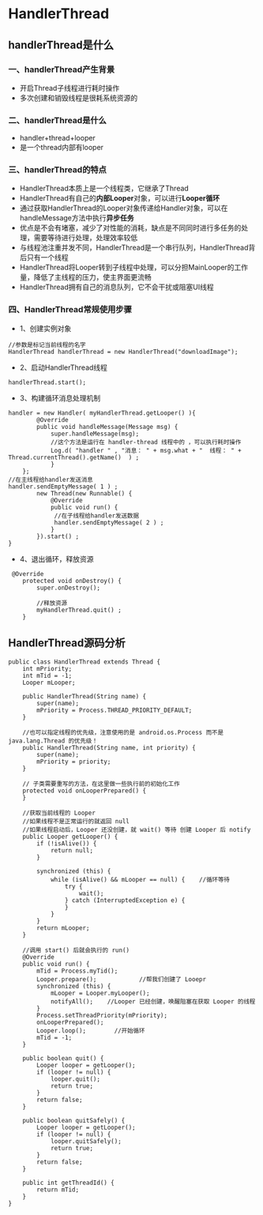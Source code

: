 # HandlerThread

## handlerThread是什么

### 一、handlerThread产生背景

- 开启Thread子线程进行耗时操作
- 多次创建和销毁线程是很耗系统资源的

### 二、handlerThread是什么

- handler+thread+looper
- 是一个thread内部有looper

### 三、handlerThread的特点

- HandlerThread本质上是一个线程类，它继承了Thread
- HandlerThread有自己的**内部Looper**对象，可以进行**Looper循环**
- 通过获取HandlerThread的Looper对象传递给Handler对象，可以在handleMessage方法中执行**异步任务**
- 优点是不会有堵塞，减少了对性能的消耗，缺点是不同同时进行多任务的处理，需要等待进行处理，处理效率较低
- 与线程池注重并发不同，HandlerThread是一个串行队列，HandlerThread背后只有一个线程
- HandlerThread将Looper转到子线程中处理，可以分担MainLooper的工作量，降低了主线程的压力，使主界面更流畅
- HandlerThread拥有自己的消息队列，它不会干扰或阻塞UI线程


### 四、HandlerThread常规使用步骤

- 1、创建实例对象

```
//参数是标记当前线程的名字
HandlerThread handlerThread = new HandlerThread("downloadImage");
```
- 2、启动HandlerThread线程

```
handlerThread.start();
```
- 3、构建循环消息处理机制

```
handler = new Handler( myHandlerThread.getLooper() ){
        @Override
        public void handleMessage(Message msg) {
            super.handleMessage(msg);
            //这个方法是运行在 handler-thread 线程中的 ，可以执行耗时操作
            Log.d( "handler " , "消息： " + msg.what + "  线程： " + Thread.currentThread().getName()  ) ;
            }
    };
//在主线程给handler发送消息
handler.sendEmptyMessage( 1 ) ;
        new Thread(new Runnable() {
            @Override
            public void run() {
             //在子线程给handler发送数据
             handler.sendEmptyMessage( 2 ) ;
            }
        }).start() ;
}
```

- 4、退出循环，释放资源

```
 @Override
    protected void onDestroy() {
        super.onDestroy();

        //释放资源
        myHandlerThread.quit() ;
    }
```
## HandlerThread源码分析

```
public class HandlerThread extends Thread {
    int mPriority;
    int mTid = -1;
    Looper mLooper;

    public HandlerThread(String name) {
        super(name);
        mPriority = Process.THREAD_PRIORITY_DEFAULT;
    }

    //也可以指定线程的优先级，注意使用的是 android.os.Process 而不是 java.lang.Thread 的优先级！
    public HandlerThread(String name, int priority) {
        super(name);
        mPriority = priority;
    }

    // 子类需要重写的方法，在这里做一些执行前的初始化工作
    protected void onLooperPrepared() {
    }

    //获取当前线程的 Looper
    //如果线程不是正常运行的就返回 null
    //如果线程启动后，Looper 还没创建，就 wait() 等待 创建 Looper 后 notify
    public Looper getLooper() {
        if (!isAlive()) {
            return null;
        }

        synchronized (this) {
            while (isAlive() && mLooper == null) {    //循环等待
                try {
                    wait();
                } catch (InterruptedException e) {
                }
            }
        }
        return mLooper;
    }

    //调用 start() 后就会执行的 run()
    @Override
    public void run() {
        mTid = Process.myTid();
        Looper.prepare();            //帮我们创建了 Looepr
        synchronized (this) {
            mLooper = Looper.myLooper();
            notifyAll();    //Looper 已经创建，唤醒阻塞在获取 Looper 的线程
        }
        Process.setThreadPriority(mPriority);
        onLooperPrepared();    
        Looper.loop();        //开始循环
        mTid = -1;
    }

    public boolean quit() {
        Looper looper = getLooper();
        if (looper != null) {
            looper.quit();
            return true;
        }
        return false;
    }

    public boolean quitSafely() {
        Looper looper = getLooper();
        if (looper != null) {
            looper.quitSafely();
            return true;
        }
        return false;
    }

    public int getThreadId() {
        return mTid;
    }
}
```
